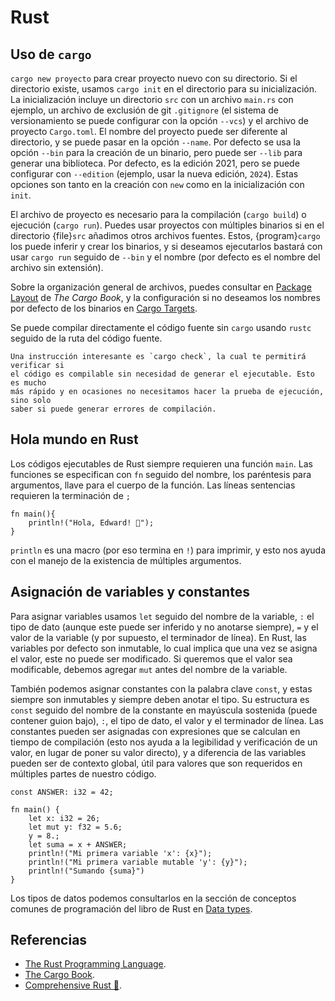 # Rust

## Uso de `cargo`

`cargo new proyecto` para crear proyecto nuevo con su directorio. Si el
directorio existe, usamos `cargo init` en el directorio para su inicialización.
La inicialización incluye un directorio `src` con un archivo `main.rs` con
ejemplo, un archivo de exclusión de git `.gitignore` (el sistema de
versionamiento se puede configurar con la opción `--vcs`) y el archivo de
proyecto `Cargo.toml`. El nombre del proyecto puede ser diferente al directorio,
y se puede pasar en la opción `--name`. Por defecto se usa la opción `--bin`
para la creación de un binario, pero puede ser `--lib` para generar una
biblioteca. Por defecto, es la edición 2021, pero se puede configurar con
`--edition` (ejemplo, usar la nueva edición, `2024`). Estas opciones son tanto
en la creación con `new` como en la inicialización con `init`.

El archivo de proyecto es necesario para la compilación (`cargo build`) o
ejecución (`cargo run`). Puedes usar proyectos con múltiples binarios si en el
directorio {file}`src` añadimos otros archivos fuentes. Estos, {program}`cargo`
los puede inferir y crear los binarios, y si deseamos ejecutarlos bastará con
usar `cargo run` seguido de `--bin` y el nombre (por defecto es el nombre del
archivo sin extensión).

Sobre la organización general de archivos, puedes consultar en
[Package Layout](https://doc.rust-lang.org/cargo/guide/project-layout.html) de
*The Cargo Book*, y la configuración si no deseamos los nombres por defecto de
los binarios en
[Cargo Targets](https://doc.rust-lang.org/cargo/reference/cargo-targets.html#configuring-a-target).

Se puede compilar directamente el código fuente sin `cargo` usando `rustc`
seguido de la ruta del código fuente.

```{hint}
Una instrucción interesante es `cargo check`, la cual te permitirá verificar si
el código es compilable sin necesidad de generar el ejecutable. Esto es mucho
más rápido y en ocasiones no necesitamos hacer la prueba de ejecución, sino solo
saber si puede generar errores de compilación.
```

## Hola mundo en Rust

Los códigos ejecutables de Rust siempre requieren una función `main`. Las
funciones se especifican con `fn` seguido del nombre, los paréntesis para
argumentos, llave para el cuerpo de la función. Las líneas sentencias requieren
la terminación de `;`

```{code} rust
fn main(){
    println!("Hola, Edward! 🧠");
}
```

`println` es una macro (por eso termina en `!`) para imprimir, y esto nos ayuda
con el manejo de la existencia de múltiples argumentos.

## Asignación de variables y constantes

Para asignar variables usamos `let` seguido del nombre de la variable, `:` el
tipo de dato (aunque este puede ser inferido y no anotarse siempre), `=` y el
valor de la variable (y por supuesto, el terminador de línea). En Rust, las
variables por defecto son inmutable, lo cual implica que una vez se asigna el
valor, este no puede ser modificado. Si queremos que el valor sea modificable,
debemos agregar `mut` antes del nombre de la variable.

También podemos asignar constantes con la palabra clave `const`, y estas siempre
son inmutables y siempre deben anotar el tipo. Su estructura es `const` seguido
del nombre de la constante en mayúscula sostenida (puede contener guion bajo),
`:`, el tipo de dato, el valor y el terminador de línea. Las constantes pueden
ser asignadas con expresiones que se calculan en tiempo de compilación (esto nos
ayuda a la legibilidad y verificación de un valor, en lugar de poner su valor
directo), y a diferencia de las variables pueden ser de contexto global, útil
para valores que son requeridos en múltiples partes de nuestro código.

```{code} rust
const ANSWER: i32 = 42;

fn main() {
    let x: i32 = 26;
    let mut y: f32 = 5.6;
    y = 8.;
    let suma = x + ANSWER;
    println!("Mi primera variable 'x': {x}");
    println!("Mi primera variable mutable 'y': {y}");
    println!("Sumando {suma}")
}
```

Los tipos de datos podemos consultarlos en la sección de conceptos comunes de
programación del libro de Rust en
[Data types](https://doc.rust-lang.org/book/ch03-02-data-types.html).

## Referencias

- [The Rust Programming Language](https://doc.rust-lang.org/book/).
- [The Cargo Book](https://doc.rust-lang.org/cargo/index.html).
- [Comprehensive Rust 🦀](https://google.github.io/comprehensive-rust/index.html).
